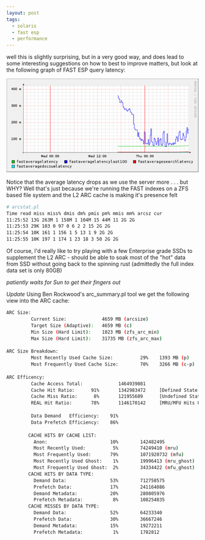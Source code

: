 ```yaml
---
layout: post
tags:
  - solaris
  - fast esp
  - performance
---
```


well this is slightly surprising, but in a very good way, and does lead to some interesting suggestions on how to best to improve matters, but look at the following graph of FAST ESP query latency:

![FAST Query Latency](/images/fast-query-latency.png)

Notice that the average latency drops as we use the server more . . . but WHY?
Well that's just because we're running the FAST indexes on a ZFS based file system and the L2 ARC cache is making it's presence felt


```bash
# arcstat.pl
Time read miss miss% dmis dm% pmis pm% mmis mm% arcsz cur
11:25:52 13G 263M 1 158M 1 104M 15 44M 11 2G 2G
11:25:53 29K 103 0 97 0 6 2 2 15 2G 2G
11:25:54 10K 161 1 156 1 5 13 1 9 2G 2G
11:25:55 10K 197 1 174 1 23 18 3 50 2G 2G
```

Of course, I'd really like to try playing with a few Enterprise grade SSDs to supplement the L2 ARC - should be able to soak most of the "hot" data from SSD without going back to the spinning rust (admittedly the full index data set is only 80GB)

*patiently waits for Sun to get their fingers out*

*Update*
Using Ben Rockwood's arc_summary.pl tool we get the following view into the ARC cache:

```bash
ARC Size:
         Current Size:             4659 MB (arcsize)
         Target Size (Adaptive):   4659 MB (c)
         Min Size (Hard Limit):    1023 MB (zfs_arc_min)
         Max Size (Hard Limit):    31735 MB (zfs_arc_max)

ARC Size Breakdown:
         Most Recently Used Cache Size:          29%    1393 MB (p)
         Most Frequently Used Cache Size:        70%    3266 MB (c-p)

ARC Efficency:
         Cache Access Total:             1464939081
         Cache Hit Ratio:      91%       1342983472     [Defined State for buffer]
         Cache Miss Ratio:      8%       121955609      [Undefined State for Buffer]
         REAL Hit Ratio:       78%       1146170142     [MRU/MFU Hits Only]

         Data Demand   Efficiency:    91%
         Data Prefetch Efficiency:    86%

        CACHE HITS BY CACHE LIST:
          Anon:                       10%        142482495              [ New Customer, First Cache Hit ]
          Most Recently Used:          5%        74249410 (mru)         [ Return Customer ]
          Most Frequently Used:       79%        1071920732 (mfu)       [ Frequent Customer ]
          Most Recently Used Ghost:    1%        19996413 (mru_ghost)   [ Return Customer Evicted, Now Back ]
          Most Frequently Used Ghost:  2%        34334422 (mfu_ghost)   [ Frequent Customer Evicted, Now Back ]
        CACHE HITS BY DATA TYPE:
          Demand Data:                53%        712758575
          Prefetch Data:              17%        241164086
          Demand Metadata:            20%        280805976
          Prefetch Metadata:           8%        108254835
        CACHE MISSES BY DATA TYPE:
          Demand Data:                52%        64233340
          Prefetch Data:              30%        36667246
          Demand Metadata:            15%        19272211
          Prefetch Metadata:           1%        1782812
```
